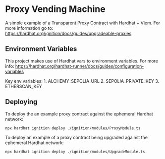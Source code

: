 # Proxy Vending Machine

A simple example of a Transparent Proxy Contract with Hardhat + Viem. For more information go to: https://hardhat.org/ignition/docs/guides/upgradeable-proxies

## Environment Variables

This project makes use of Hardhat vars to environment variables. For more info: https://hardhat.org/hardhat-runner/docs/guides/configuration-variables

Key env variables: 1. ALCHEMY_SEPOLIA_URL 2. SEPOLIA_PRIVATE_KEY 3. ETHERSCAN_KEY

## Deploying

To deploy the an example proxy contract against the ephemeral Hardhat network:

```shell
npx hardhat ignition deploy ./ignition/modules/ProxyModule.ts
```

To deploy an example of a proxy contract being upgraded against the ephemeral Hardhat network:

```shell
npx hardhat ignition deploy ./ignition/modules/UpgradeModule.ts
```
